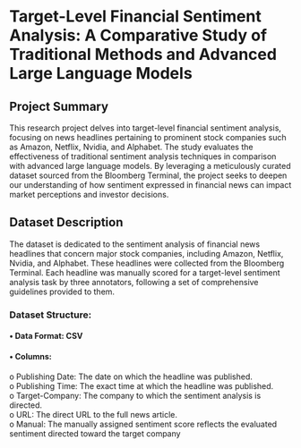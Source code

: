 # Target-Level Financial Sentiment Analysis: A Comparative Study of Traditional Methods and Advanced Large Language Models
## Project Summary
This research project delves into target-level financial sentiment analysis, focusing on news headlines pertaining to prominent stock companies such as Amazon, Netflix, Nvidia, and Alphabet. The study evaluates the effectiveness of traditional sentiment analysis techniques in comparison with advanced large language models. By leveraging a meticulously curated dataset sourced from the Bloomberg Terminal, the project seeks to deepen our understanding of how sentiment expressed in financial news can impact market perceptions and investor decisions.

## Dataset Description
The dataset is dedicated to the sentiment analysis of financial news headlines that concern major stock companies, including Amazon, Netflix, Nvidia, and Alphabet. These headlines were collected from the Bloomberg Terminal. Each headline was manually scored for a target-level sentiment analysis task by three annotators, following a set of comprehensive guidelines provided to them.
### Dataset Structure:
#### • Data Format: CSV  
#### •	Columns:  
o	Publishing Date: The date on which the headline was published.  
o	Publishing Time: The exact time at which the headline was published.  
o	Target-Company: The company to which the sentiment analysis is directed.  
o	URL: The direct URL to the full news article.  
o	Manual: The manually assigned sentiment score reflects the evaluated sentiment directed toward the target company 


